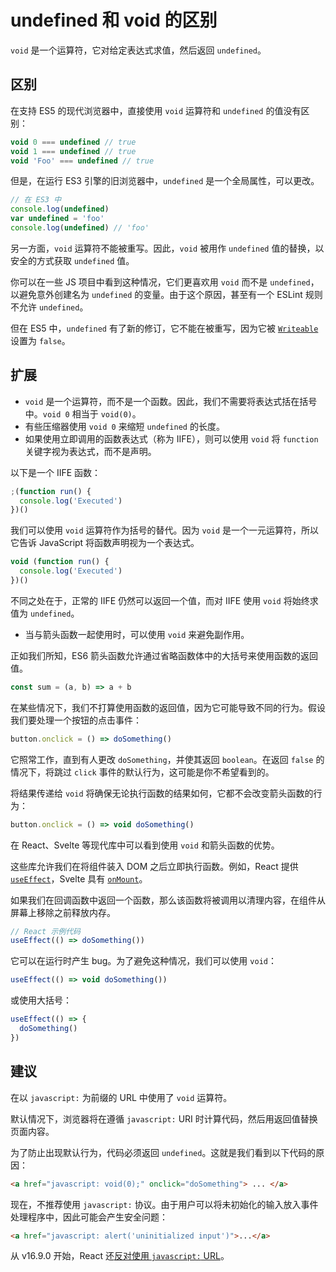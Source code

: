 # undefined 和 void 的区别

`void` 是一个运算符，它对给定表达式求值，然后返回 `undefined`。

## 区别

在支持 ES5 的现代浏览器中，直接使用 `void` 运算符和 `undefined` 的值没有区别：

```js
void 0 === undefined // true
void 1 === undefined // true
void 'Foo' === undefined // true
```

但是，在运行 ES3 引擎的旧浏览器中，`undefined` 是一个全局属性，可以更改。

```js
// 在 ES3 中
console.log(undefined)
var undefined = 'foo'
console.log(undefined) // 'foo'
```

另一方面，`void` 运算符不能被重写。因此，`void` 被用作 `undefined` 值的替换，以安全的方式获取 `undefined` 值。

你可以在一些 JS 项目中看到这种情况，它们更喜欢用 `void` 而不是 `undefined`，以避免意外创建名为 `undefined` 的变量。由于这个原因，甚至有一个 ESLint 规则不允许 `undefined`。

但在 ES5 中，`undefined` 有了新的修订，它不能在被重写，因为它被 [`Writeable`](http://es5.github.io/#x15.1.1.3) 设置为 `false`。

## 扩展

- `void` 是一个运算符，而不是一个函数。因此，我们不需要将表达式括在括号中。`void 0` 相当于 `void(0)`。
- 有些压缩器使用 `void 0` 来缩短 `undefined` 的长度。
- 如果使用立即调用的函数表达式（称为 IIFE），则可以使用 `void` 将 `function` 关键字视为表达式，而不是声明。

以下是一个 IIFE 函数：

```js
;(function run() {
  console.log('Executed')
})()
```

我们可以使用 `void` 运算符作为括号的替代。因为 `void` 是一个一元运算符，所以它告诉 JavaScript 将函数声明视为一个表达式。

```js
void (function run() {
  console.log('Executed')
})()
```

不同之处在于，正常的 IIFE 仍然可以返回一个值，而对 IIFE 使用 `void` 将始终求值为 `undefined`。

- 当与箭头函数一起使用时，可以使用 `void` 来避免副作用。

正如我们所知，ES6 箭头函数允许通过省略函数体中的大括号来使用函数的返回值。

```js
const sum = (a, b) => a + b
```

在某些情况下，我们不打算使用函数的返回值，因为它可能导致不同的行为。假设我们要处理一个按钮的点击事件：

```js
button.onclick = () => doSomething()
```

它照常工作，直到有人更改 `doSomething`，并使其返回 `boolean`。在返回 `false` 的情况下，将跳过 `click` 事件的默认行为，这可能是你不希望看到的。

将结果传递给 `void` 将确保无论执行函数的结果如何，它都不会改变箭头函数的行为：

```js
button.onclick = () => void doSomething()
```

在 React、Svelte 等现代库中可以看到使用 `void` 和箭头函数的优势。

这些库允许我们在将组件装入 DOM 之后立即执行函数。例如，React 提供 [`useEffect`](https://reactjs.org/docs/hooks-reference.html#useeffect)，Svelte 具有 [`onMount`](https://svelte.dev/docs#onMount)。

如果我们在回调函数中返回一个函数，那么该函数将被调用以清理内容，在组件从屏幕上移除之前释放内存。

```js
// React 示例代码
useEffect(() => doSomething())
```

它可以在运行时产生 bug。为了避免这种情况，我们可以使用 `void`：

```js
useEffect(() => void doSomething())
```

或使用大括号：

```js
useEffect(() => {
  doSomething()
})
```

## 建议

在以 `javascript:` 为前缀的 URL 中使用了 `void` 运算符。

默认情况下，浏览器将在遵循 `javascript:` URI 时计算代码，然后用返回值替换页面内容。

为了防止出现默认行为，代码必须返回 `undefined`。这就是我们看到以下代码的原因：

```html
<a href="javascript: void(0);" onclick="doSomething"> ... </a>
```

现在，不推荐使用 `javascript:` 协议。由于用户可以将未初始化的输入放入事件处理程序中，因此可能会产生安全问题：

```html
<a href="javascript: alert('uninitialized input')">...</a>
```

从 v16.9.0 开始，React 还[反对使用 `javascript:` URL](https://reactjs.org/blog/2019/08/08/react-v16.9.0.html#deprecating-javascript-urls)。
